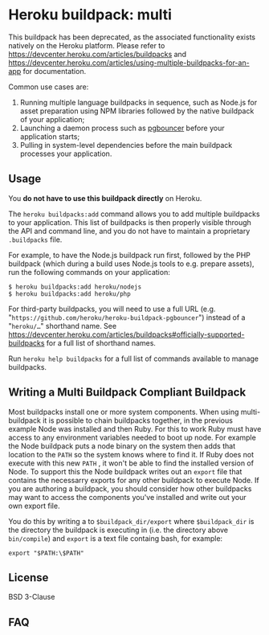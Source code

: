# Heroku buildpack: multi

This buildpack has been deprecated, as the associated functionality exists natively on the Heroku platform. Please refer to https://devcenter.heroku.com/articles/buildpacks and https://devcenter.heroku.com/articles/using-multiple-buildpacks-for-an-app for documentation.

Common use cases are:

1. Running multiple language buildpacks in sequence, such as Node.js for asset preparation using NPM libraries followed by the native buildpack of your application;
1. Launching a daemon process such as [pgbouncer](https://github.com/heroku/heroku-buildpack-pgbouncer) before your application starts;
1. Pulling in system-level dependencies before the main buildpack processes your application.

## Usage

You **do not have to use this buildpack directly** on Heroku.

The `heroku buildpacks:add` command allows you to add multiple buildpacks to your application. This list of buildpacks is then properly visible through the API and command line, and you do not have to maintain a proprietary `.buildpacks` file.

For example, to have the Node.js buildpack run first, followed by the PHP buildpack (which during a build uses Node.js tools to e.g. prepare assets), run the following commands on your application:

    $ heroku buildpacks:add heroku/nodejs
    $ heroku buildpacks:add heroku/php

For third-party buildpacks, you will need to use a full URL (e.g. "`https://github.com/heroku/heroku-buildpack-pgbouncer`") instead of a "`heroku/…`" shorthand name. See https://devcenter.heroku.com/articles/buildpacks#officially-supported-buildpacks for a full list of shorthand names.

Run `heroku help buildpacks` for a full list of commands available to manage buildpacks.

## Writing a Multi Buildpack Compliant Buildpack

Most buildpacks install one or more system components. When using multi-buildpack it is possible to chain buildpacks together, in the previous example Node was installed and then Ruby. For this to work Ruby must have access to any environment variables needed to boot up node. For example the Node buildpack puts a node binary on the system then adds that location to the `PATH` so the system knows where to find it. If Ruby does not execute with this new `PATH`
, it won't be able to find the installed version of Node. To support this the Node buildpack writes out an `export` file that contains the necessarry exports for any other buildpack to execute Node. If you are authoring a buildpack, you should consider how other buildpacks may want to access the components you've installed and write out your own export file.

You do this by writing a to `$buildpack_dir/export` where `$buildpack_dir` is the directory the buildpack is executing in (i.e. the directory above `bin/compile`) and `export` is a text file containg bash, for example:

```
export "$PATH:\$PATH"
```

## License

BSD 3-Clause

## FAQ

